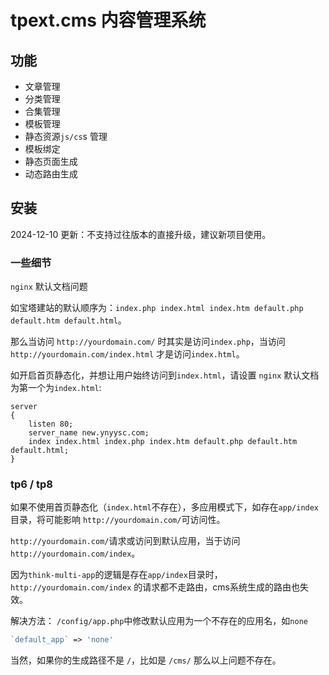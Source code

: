 # tpext.cms 内容管理系统

## 功能

- 文章管理
- 分类管理
- 合集管理
- 模板管理
- 静态资源`js/cs`s 管理
- 模板绑定
- 静态页面生成
- 动态路由生成

## 安装

2024-12-10 更新：不支持过往版本的直接升级，建议新项目使用。

### 一些细节

`nginx` 默认文档问题

如宝塔建站的默认顺序为：`index.php index.html index.htm default.php default.htm default.html`。

那么当访问 `http://yourdomain.com/` 时其实是访问`index.php`，当访问 `http://yourdomain.com/index.html` 才是访问`index.html`。

如开启首页静态化，并想让用户始终访问到`index.html`，请设置 `nginx` 默认文档为第一个为`index.html`:

```nginx
server
{
    listen 80;
    server_name new.ynyysc.com;
    index index.html index.php index.htm default.php default.htm default.html;
}
```

### tp6 / tp8

如果不使用首页静态化（`index.html`不存在），多应用模式下，如存在`app/index`目录，将可能影响 `http://yourdomain.com/`可访问性。

`http://yourdomain.com/`请求或访问到默认应用，当于访问`http://yourdomain.com/index`。

因为`think-multi-app`的逻辑是存在`app/index`目录时，`http://yourdomain.com/index` 的请求都不走路由，cms系统生成的路由也失效。

解决方法：
`/config/app.php`中修改默认应用为一个不存在的应用名，如`none`

```php
`default_app` => 'none'
```

当然，如果你的生成路径不是 `/`，比如是 `/cms/` 那么以上问题不存在。
